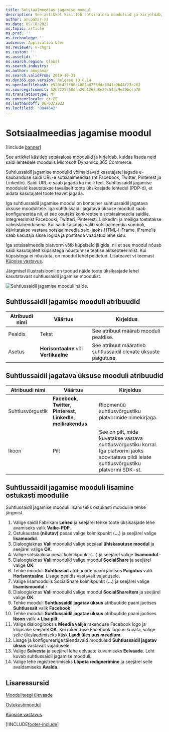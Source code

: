 ```yaml
---
title: Sotsiaalmeedias jagamise moodul
description: See artikkel käsitleb sotsiaalosa mooduliid ja kirjeldab, kuidas lisada neid saidi lehtedele moodulis Microsoft Dynamics 365 Commerce.
author: anupamar-ms
ms.date: 05/18/2022
ms.topic: article
ms.prod: ''
ms.technology: ''
audience: Application User
ms.reviewer: v-chgri
ms.custom: ''
ms.assetid: ''
ms.search.region: Global
ms.search.industry: ''
ms.author: anupamar
ms.search.validFrom: 2019-10-31
ms.dyn365.ops.version: Release 10.0.14
ms.openlocfilehash: e520f425f86c4005a8756ddc0941a9b44f23c262
ms.sourcegitcommit: 52b7225350daa29b1263d8e29c54ac9e20bcca70
ms.translationtype: MT
ms.contentlocale: et-EE
ms.lasthandoff: 06/03/2022
ms.locfileid: "8844642"
---
```

# <a name="social-share-module"></a>Sotsiaalmeedias jagamise moodul

[!include [banner](includes/banner.md)]

See artikkel käsitleb sotsiaalosa mooduliid ja kirjeldab, kuidas lisada neid saidi lehtedele moodulis Microsoft Dynamics 365 Commerce.

Suhtlussaidil jagamise moodulid võimaldavad kasutajatel jagada e-kaubanduse saidi URL-e sotsiaalmeedias (nt Facebook, Twitter, Pinterest ja LinkedIn). Saidi URL-e saab jagada ka meili teel. Suhtlussaidil jagamise mooduleid kasutatakse tavaliselt toote üksikasjade lehtedel (PDP-d), et aidata kasutajatel toote teavet jagada.

Iga suhtlussaidil jagamise moodul on konteiner suhtlussaidil jagatava üksuse moodulitele. Iga suhtlussaidil jagatava üksuse mooduit saab konfigureerida nii, et see osutaks konkreetsele sotsiaalmeedia saidile. Integreerimist Facebooki, Twitteri, Pinteresti, LinkedIni ja meiliga toetatakse valmislahendusena. Kui saidi kasutaja valib sotsiaalmeedia sümboli, käivitatakse vastava sotsiaalmeedia saidi jaoks HTML-i iFrame. iFrame'is saab kasutaja sisse logida ja postitada vaadatud lehe sisu.

Iga sotsiaalmeedia platvorm võib küpsiseid jälgida, nii et see moodul nõuab saidi kasutajatelt küpsistega nõustumise teatise aktsepteerimist. Kui küpsistega ei nõustuta, on moodul lehel peidetud. Lisateavet vt teemast [Küpsise vastavus](cookie-compliance.md).

Järgmisel illustratsioonil on toodud näide toote üksikasjade lehel kasutatavast suhtlussaidil jagamise moodulist.

![Suhtlussaidil jagamise mooduli näide.](./media/ecommerce-socialshare.png)

## <a name="social-share-module-properties"></a>Suhtlussaidil jagamise mooduli atribuudid

| Atribuudi nimi             | Väärtus                 | Kirjeldus |
|---------------------------|-----------------------|-------------|
| Pealdis                  | Tekst | See atribuut määrab mooduli pealdise. |
| Asetus | **Horisontaalne** või **Vertikaalne**  | See atribuut määratleb suhtlussaidil olevate üksuste paigutuse. |

## <a name="social-share-item-module-properties"></a>Suhtlussaidil jagatava üksuse mooduli atribuudid
| Atribuudi nimi             | Väärtus                 | Kirjeldus |
|---------------------------|-----------------------|-------------|
| Suhtlusvõrgustik              | **Facebook**, **Twitter**, **Pinterest**, **LinkedIn**, **meilirakendus** | Rippmenüü suhtlusvõrgustiku platvormide nimekirjaga. |
| Ikoon |Pilt    | See on pilt, mida kuvatakse vastava suhtlusvõrgustiku korral. Iga platvormi jaoks soovitatava pildi leiate suhtlusvõrgustiku platvormi SDK-st. |

## <a name="add-a-social-share-module-to-a-buy-box-module"></a>Suhtlussaidil jagamise mooduli lisamine ostukasti moodulile

Suhtlussaidil jagamise mooduli lisamiseks ostukasti moodulile tehke järgmist.

1. Valige saidil Fabrikam **Lehed** ja seejärel tehke toote üksikasjade lehe avamiseks valik **Vaike-PDP**. 
1. Ostukaustas **(nõutav)** pesas valige kolmikpunkt (**...**) ja seejärel valige **lisamoodul**.
1. Dialoogiaknas **Vali** moodulid valige sotsiaal **ühiskasutuse moodul** ja seejärel valige **OK**.
1. Valige sotsiaalosa pesal kolmikpunkt (**...**) ja seejärel valige **lisamoodul**.**·**
1. Dialoogiaknas **Vali** moodulid valige moodul **SocialShare** ja seejärel valige **OK**.
1. Tehke mooduli **Suhtlussait** atribuutide paani jaotises **Paigutus** valik **Horisontaalne**. Lisage pealdis vastavalt vajadusele.
1. Valige lisamoodulis SocialShare kolmikpunkt (**...**) ja seejärel valige **lisamismoodul**.**·**
1. Dialoogiaknas **Vali** moodulid valige moodul **SocialShareItem** ja seejärel valige **OK**.
1. Tehke mooduli **Suhtlussaidil jagatav üksus** atribuutide paani jaotises **Suhtlussait** valik **Facebook**.
1. Tehke mooduli **Suhtlussaidil jagatav üksus** atribuutide paani jaotises **Ikoon** valik **+ Lisa pilt**.
1. Valige dialoogiboksis **Meedia valija** rakenduse Facebook logo ja klõpsake seejärel **OK**. Kui rakenduse Facebook logo ei kuvata, valige selle üleslaadimiseks käsk **Laadi üles uus meedium**.
1. Lisage ja konfigureerige täiendavaid mooduleid **Suhtlussaidil jagatav üksus** vastavalt vajadusele.
1. Valige **Salvesta** ja seejärel lehe eelvaate kuvamiseks **Eelvaade**. Leht kuvab suhtlussaidil jagamise mooduli.
1. Valige lehe registreerimiseks **Lõpeta redigeerimine** ja seejärel selle avaldamiseks **Avalda**.

## <a name="additional-resources"></a>Lisaressursid

[Mooduliteegi ülevaade](starter-kit-overview.md)

[Ostukastimoodul](add-buy-box.md)

[Küpsise vastavus](cookie-compliance.md)


[!INCLUDE[footer-include](../includes/footer-banner.md)]
